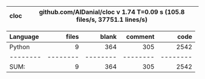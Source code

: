 cloc|github.com/AlDanial/cloc v 1.74  T=0.09 s (105.8 files/s, 37751.1 lines/s)
--- | ---

Language|files|blank|comment|code
:-------|-------:|-------:|-------:|-------:
Python|9|364|305|2542
--------|--------|--------|--------|--------
SUM:|9|364|305|2542
